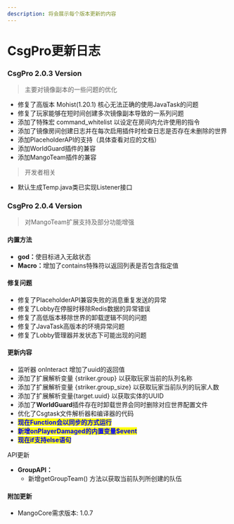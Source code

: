```yaml
---
description: 将会展示每个版本更新的内容
---
```


# CsgPro更新日志

### CsgPro 2.0.3 Version

> 主要对镜像副本的一些问题的优化

* 修复了高版本 Mohist(1.20.1) 核心无法正确的使用JavaTask的问题
* 修复了玩家能够在短时间创建多次镜像副本导致的一系列问题
* 添加了特殊宏 command\_whitelist 以设定在房间内允许使用的指令
* 添加了镜像房间创建日志并在每次启用插件时检查日志是否存在未删除的世界
* 添加PlaceholderAPI的支持（具体查看对应的文档）
* 添加WorldGuard插件的兼容
* 添加MangoTeam插件的兼容

> 开发者相关

* 默认生成Temp.java类已实现Listener接口

### CsgPro 2.0.4 Version

> 对MangoTeam扩展支持及部分功能增强

#### 内置方法

* **god：**&#x4F7F;目标进入无敌状态
* **Macro：**&#x589E;加了contains特殊符以返回列表是否包含指定值

#### 修复问题

* 修复了PlaceholderAPI兼容失败的消息重复发送的异常
* 修复了Lobby在停服时移除Redis数据的异常错误
* 修复了高低版本移除世界的卸载逻辑不同的问题
* 修复了JavaTask高版本的环境异常问题
* 修复了Lobby管理器并发状态下可能出现的问题

#### 更新内容

* 监听器 onInteract 增加了uuid的返回值
* 添加了扩展解析变量 {striker.group} 以获取玩家当前的队列名称
* 添加了扩展解析变量 {striker.group\_size} 以获取玩家当前队列的玩家人数
* 添加了扩展解析变量{target.uuid} 以获取实体的UUID
* 添加了**WorldGuard**插件存在时卸载世界会同时删除对应世界配置文件
* 优化了Csgtask文件解析器和编译器的代码
* <mark style="color:blue;">**现在Function会以同步的方式运行**</mark>
* <mark style="color:blue;">**新增onPlayerDamaged的内置变量$event**</mark>
* <mark style="color:blue;">**现在if支持else语句**</mark>



API更新

* **GroupAPI：**
  * 新增getGroupTeam() 方法以获取当前队列所创建的队伍

#### 附加更新

* MangoCore需求版本: 1.0.7
